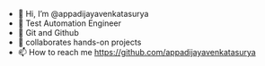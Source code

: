 - 👋 Hi, I’m @appadijayavenkatasurya
- 👀 Test Automation Engineer
- 🌱 Git and Github
- 💞️ collaborates hands-on projects
- 📫 How to reach me https://github.com/appadijayavenkatasurya

<!---
appadijayavenkatasurya/appadijayavenkatasurya is a ✨ special ✨ repository because its `README.md` (this file) appears on your GitHub profile.
You can click the Preview link to take a look at your changes.
--->
